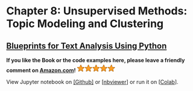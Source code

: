 # Chapter 8: Unsupervised Methods: Topic Modeling and Clustering

## [Blueprints for Text Analysis Using Python](https://github.com/blueprints-for-text-analytics-python/blueprints-text)

**If you like the Book or the code examples here, please leave a friendly comment on 
[Amazon.com](https://www.amazon.com/Blueprints-Text-Analytics-Using-Python/dp/149207408X)!** 
<img src="../rating.png" width="100"/>

View Jupyter notebook on 
[[Github]](Topic_Modeling_Clustering.ipynb) or
[[nbviewer](https://nbviewer.ipython.org/github/blueprints-for-text-analytics-python/blueprints-text/blob/master/ch08/Topic_Modeling_Clustering.ipynb)] or run it on 
[[Colab](https://colab.research.google.com/github/blueprints-for-text-analytics-python/blueprints-text/blob/master/ch08/Topic_Modeling_Clustering.ipynb)].

